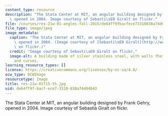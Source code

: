 ```yaml
---
content_type: resource
description: "The Stata Center at MIT, an angular building designed by Frank Gehry,\
  \ opened in 2004. Image courtesy of Sebasti\xE0 Giralt on flickr."
file: /courses/res-21w-01-angles-fall-2015/de64ff9fbacfece73310838a74d04043_res-21w-01f15-th.jpg
file_type: image/jpeg
image_metadata:
  caption: "The Stata Center at MIT, an angular building designed by Frank Gehry,\
    \ opened in 2004. (Image courtesy of [Sebasti\xE0 Giralt](http://www.flickr.com/photos/sebastiagiralt/3145900480/)\
    \ on flickr.)"
  credit: "Image courtesy of Sebasti\xE0 Giralt on flickr."
  image-alt: A building made of silver stainless steel, with walls that slope in angles
    and curves.
learning_resource_types: []
license: https://creativecommons.org/licenses/by-nc-sa/4.0/
ocw_type: OCWImage
resourcetype: Image
title: res-21w-01f15-th.jpg
uid: de64ff9f-bacf-ece7-3310-838a74d04043
---
```

The Stata Center at MIT, an angular building designed by Frank Gehry, opened in 2004. Image courtesy of Sebastià Giralt on flickr.